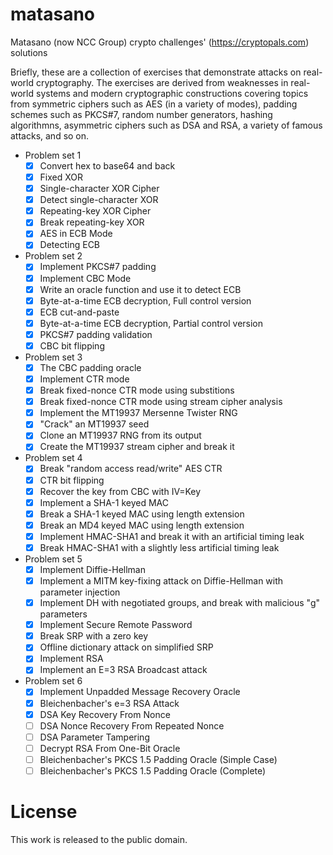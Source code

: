 # matasano
Matasano (now NCC Group) crypto challenges' (https://cryptopals.com) solutions

Briefly, these are a collection of exercises that demonstrate attacks on real-world cryptography.
The exercises are derived from weaknesses in real-world systems and modern cryptographic
constructions covering topics from symmetric ciphers such as AES (in a variety of modes), padding
schemes such as PKCS#7, random number generators, hashing algorithmns, asymmetric ciphers such as
DSA and RSA, a variety of famous attacks, and so on.

- Problem set 1
  - [x] Convert hex to base64 and back
  - [x] Fixed XOR
  - [x] Single-character XOR Cipher
  - [x] Detect single-character XOR
  - [x] Repeating-key XOR Cipher
  - [x] Break repeating-key XOR
  - [x] AES in ECB Mode
  - [x] Detecting ECB
- Problem set 2
  - [x] Implement PKCS#7 padding
  - [x] Implement CBC Mode
  - [x] Write an oracle function and use it to detect ECB
  - [x] Byte-at-a-time ECB decryption, Full control version
  - [x] ECB cut-and-paste
  - [x] Byte-at-a-time ECB decryption, Partial control version
  - [x] PKCS#7 padding validation
  - [x] CBC bit flipping
- Problem set 3
  - [x] The CBC padding oracle
  - [x] Implement CTR mode
  - [x] Break fixed-nonce CTR mode using substitions
  - [x] Break fixed-nonce CTR mode using stream cipher analysis
  - [x] Implement the MT19937 Mersenne Twister RNG
  - [x] "Crack" an MT19937 seed
  - [x] Clone an MT19937 RNG from its output
  - [x] Create the MT19937 stream cipher and break it
- Problem set 4
  - [x] Break "random access read/write" AES CTR
  - [x] CTR bit flipping
  - [x] Recover the key from CBC with IV=Key
  - [x] Implement a SHA-1 keyed MAC
  - [x] Break a SHA-1 keyed MAC using length extension
  - [x] Break an MD4 keyed MAC using length extension
  - [x] Implement HMAC-SHA1 and break it with an artificial timing leak
  - [x] Break HMAC-SHA1 with a slightly less artificial timing leak
- Problem set 5
  - [x] Implement Diffie-Hellman
  - [x] Implement a MITM key-fixing attack on Diffie-Hellman with parameter injection
  - [x] Implement DH with negotiated groups, and break with malicious "g" parameters
  - [x] Implement Secure Remote Password
  - [x] Break SRP with a zero key
  - [x] Offline dictionary attack on simplified SRP
  - [x] Implement RSA
  - [x] Implement an E=3 RSA Broadcast attack
- Problem set 6
  - [x] Implement Unpadded Message Recovery Oracle
  - [x] Bleichenbacher's e=3 RSA Attack
  - [x] DSA Key Recovery From Nonce
  - [ ] DSA Nonce Recovery From Repeated Nonce
  - [ ] DSA Parameter Tampering
  - [ ] Decrypt RSA From One-Bit Oracle
  - [ ] Bleichenbacher's PKCS 1.5 Padding Oracle (Simple Case)
  - [ ] Bleichenbacher's PKCS 1.5 Padding Oracle (Complete)

# License
This work is released to the public domain.

<!-- vim: set tw=100: -->
<!-- kak: autowrap_column=100 -->
